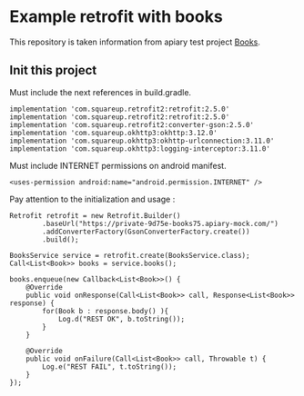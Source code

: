 # Example retrofit with books

This repository is taken information from apiary test project [Books](https://private-9d75e-books75.apiary-mock.com/books).

## Init this project

Must include the next references in build.gradle.

```{gradle}
implementation 'com.squareup.retrofit2:retrofit:2.5.0'
implementation 'com.squareup.retrofit2:retrofit:2.5.0'
implementation 'com.squareup.retrofit2:converter-gson:2.5.0'
implementation 'com.squareup.okhttp3:okhttp:3.12.0'
implementation 'com.squareup.okhttp3:okhttp-urlconnection:3.11.0'
implementation 'com.squareup.okhttp3:logging-interceptor:3.11.0'
```

Must include INTERNET permissions on android manifest.

```{xml}
<uses-permission android:name="android.permission.INTERNET" />
```

Pay attention to the initialization and usage :

```{java}
Retrofit retrofit = new Retrofit.Builder()
        .baseUrl("https://private-9d75e-books75.apiary-mock.com/")
        .addConverterFactory(GsonConverterFactory.create())
        .build();

BooksService service = retrofit.create(BooksService.class);
Call<List<Book>> books = service.books();

books.enqueue(new Callback<List<Book>>() {
    @Override
    public void onResponse(Call<List<Book>> call, Response<List<Book>> response) {
        for(Book b : response.body() ){
            Log.d("REST OK", b.toString());
        }
    }

    @Override
    public void onFailure(Call<List<Book>> call, Throwable t) {
        Log.e("REST FAIL", t.toString());
    }
});
```